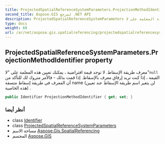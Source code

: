 ```yaml
---
title: ProjectedSpatialReferenceSystemParameters.ProjectionMethodIdentifier
second_title: Aspose.GIS لمرجع .NET API
description: ProjectedSpatialReferenceSystemParameters ملكية. معرف طريقة الإسقاط. لا توجد قيمة افتراضية  يمكنك تعيين هذه المعلمة على لاnull القيمة  إذا كنت تريد إرفاق معرف بالإسقاط. إذا قمت بذلك  فالأمر متروك لك للتأكد من أن المعرف في طريقة إسقاط متسقة name لن يتغير اسم طريقة الإسقاط عند تعيين هذه الخاصية .
type: docs
weight: 60
url: /ar/net/aspose.gis.spatialreferencing/projectedspatialreferencesystemparameters/projectionmethodidentifier/
---
```

## ProjectedSpatialReferenceSystemParameters.ProjectionMethodIdentifier property

معرف طريقة الإسقاط. لا توجد قيمة افتراضية ، يمكنك تعيين هذه المعلمة على "لا"`null` القيمة ، إذا كنت تريد إرفاق معرف بالإسقاط. إذا قمت بذلك - فالأمر متروك لك للتأكد من أن المعرف في طريقة إسقاط متسقة name (لن يتغير اسم طريقة الإسقاط عند تعيين هذه الخاصية) .

```csharp
public Identifier ProjectionMethodIdentifier { get; set; }
```

### أنظر أيضا

* class [Identifier](../../identifier/)
* class [ProjectedSpatialReferenceSystemParameters](../)
* مساحة الاسم [Aspose.Gis.SpatialReferencing](../../projectedspatialreferencesystemparameters/)
* المجسم [Aspose.GIS](../../../)


